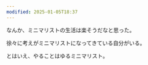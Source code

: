 ```yaml
---
modified: 2025-01-05T18:37
---
```

  

なんか、ミニマリストの生活は楽そうだなと思った。

徐々に考えがミニマリストになってきている自分がいる。

  

とはいえ、やることはゆるミニマリスト。